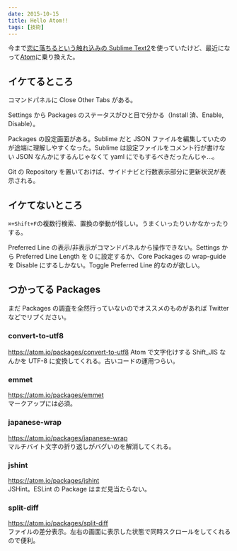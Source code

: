 ```yaml
---
date: 2015-10-15
title: Hello Atom!!
tags: [技術]
---
```


今まで[恋に落ちるという触れ込みの Sublime Text2](http://www.sublimetext.com/)を使っていたけど、最近になって[Atom](https://atom.io/)に乗り換えた。

## イケてるところ

コマンドパネルに Close Other Tabs がある。

Settings から Packages のステータスがひと目で分かる（Install 済、Enable, Disable）。

Packages の設定画面がある。Sublime だと JSON ファイルを編集していたのが途端に理解しやすくなった。Sublime は設定ファイルをコメント行が書けない JSON なんかにするんじゃなくて yaml にでもするべきだったんじゃ…。

Git の Repository を置いておけば、サイドナビと行数表示部分に更新状況が表示される。

## イケてないところ

`⌘+Shift+F`の複数行検索、置換の挙動が怪しい。うまくいったりいかなかったりする。

Preferred Line の表示/非表示がコマンドパネルから操作できない。Settings から Preferred Line Length を 0 に設定するか、Core Packages の wrap-guide を Disable にするしかない。Toggle Preferred Line 的なのが欲しい。

## つかってる Packages

まだ Packages の調査を全然行っていないのでオススメのものがあれば Twitter などでリプください。

### convert-to-utf8

https://atom.io/packages/convert-to-utf8
Atom で文字化けする Shift_JIS なんかを UTF-8 に変換してくれる。古いコードの運用つらい。

### emmet

https://atom.io/packages/emmet  
マークアップには必須。

### japanese-wrap

https://atom.io/packages/japanese-wrap  
マルチバイト文字の折り返しがバグいのを解消してくれる。

### jshint

https://atom.io/packages/jshint  
JSHint。ESLint の Package はまだ見当たらない。

### split-diff

https://atom.io/packages/split-diff  
ファイルの差分表示。左右の画面に表示した状態で同時スクロールをしてくれるので便利。
